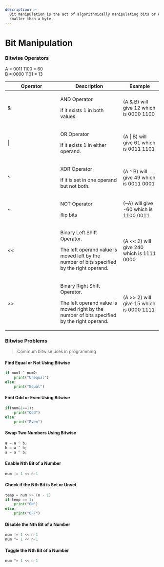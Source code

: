```yaml
---
description: >-
  Bit manipulation is the act of algorithmically manipulating bits or other data
  smaller than a byte.
---
```


# Bit Manipulation

### Bitwise Operators

A = 0011 1100 = 60\
B = 0000 1101 = 13

<table><thead><tr><th width="157">Operator</th><th>Description</th><th>Example</th></tr></thead><tbody><tr><td>&#x26;</td><td><p>AND Operator</p><p>if it exists 1 in both values.</p></td><td>(A &#x26; B) will give 12 which is 0000 1100</td></tr><tr><td>|</td><td><p>OR Operator</p><p>if it exists 1 in either operand.</p></td><td>(A | B) will give 61 which is 0011 1101</td></tr><tr><td>^</td><td><p>XOR Operator</p><p>if it is set in one operand but not both.</p></td><td>(A ^ B) will give 49 which is 0011 0001</td></tr><tr><td>~</td><td><p>NOT Operator</p><p>flip bits</p></td><td>(~A) will give -60 which is 1100 0011</td></tr><tr><td>&#x3C;&#x3C;</td><td><p>Binary Left Shift Operator.</p><p>The left operand value is moved left by the number of bits specified by the right operand.</p></td><td>(A &#x3C;&#x3C; 2) will give 240 which is 1111 0000</td></tr><tr><td>>></td><td><p>Binary Right Shift Operator.</p><p>The left operand value is moved right by the number of bits specified by the right operand.</p></td><td>(A >> 2) will give 15 which is 0000 1111</td></tr></tbody></table>

### Bitwise Problems

> Commum bitwise uses in programming

#### Find Equal or Not Using Bitwise

```python
if num1 ^ num2:
    print("Unequal")
else:
    print("Equal")
```

#### Find Odd or Even Using Bitwise

```python
if(num&1==1):  
    print("Odd")    
else:  
    print("Even")
```

#### Swap Two Numbers Using Bitwise

```python
a = a ^ b;
b = a ^ b;
a = a ^ b;
```

#### Enable Nth Bit of a Number

```python
num |= 1 << n-1
```

#### Check if the Nth Bit is Set or Unset

```python
temp = num >> (n - 1)
if temp == 1:
    print("ON")
else:
    print("OFF")
```

#### Disable the Nth Bit of a Number

```python
num |= 1 << n-1
num ^= 1 << n-1
```

#### Toggle the Nth Bit of a Number

```python
num ^= 1 << n-1
```

